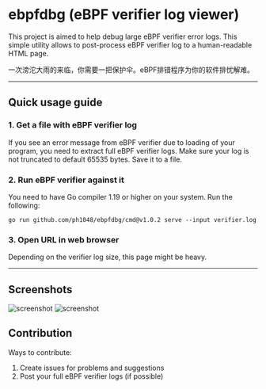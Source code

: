 # ebpfdbg (eBPF verifier log viewer)
This project is aimed to help debug large eBPF verifier error logs.
This simple utility allows to post-process eBPF verifier log to a human-readable HTML page.


一次滂沱大雨的来临，你需要一把保护伞。eBPF排错程序为你的软件排忧解难。

---

## Quick usage guide
### 1. Get a file with eBPF verifier log
If you see an error message from eBPF verifier due to loading of your program, you need to extract full eBPF verifier logs.
Make sure your log is not truncated to default 65535 bytes. Save it to a file.
### 2. Run eBPF verifier against it
You need to have Go compiler 1.19 or higher on your system.
Run the following:

```
go run github.com/ph1048/ebpfdbg/cmd@v1.0.2 serve --input verifier.log
```

### 3. Open URL in web browser
Depending on the verifier log size, this page might be heavy.

---

## Screenshots

![screenshot](pic/scr1.png "Screenshot")
![screenshot](pic/scr2.png "Screenshot")

## Contribution
Ways to contribute:
1. Create issues for problems and suggestions
2. Post your full eBPF verifier logs (if possible)

